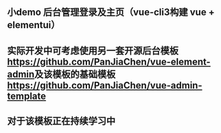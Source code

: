 ## 小demo 后台管理登录及主页（vue-cli3构建  vue + elementui）   
## 实际开发中可考虑使用另一套开源后台模板<https://github.com/PanJiaChen/vue-element-admin>及该模板的基础模板<https://github.com/PanJiaChen/vue-admin-template>
## 对于该模板正在持续学习中
